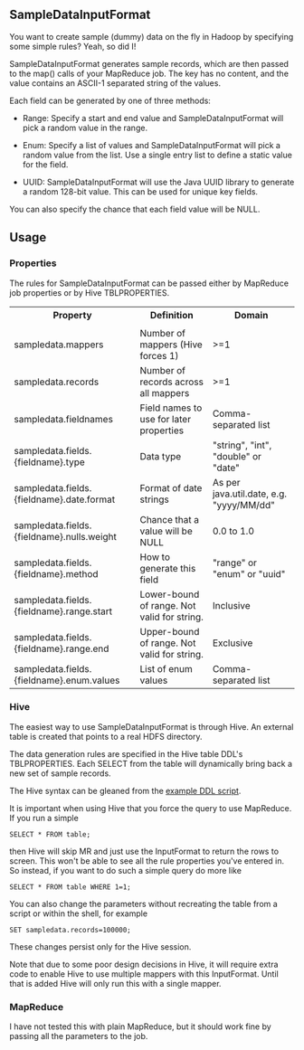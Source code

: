 ## SampleDataInputFormat

You want to create sample (dummy) data on the fly in Hadoop by specifying some simple rules? Yeah, so did I!

SampleDataInputFormat generates sample records, which are then passed to the map() calls of your MapReduce job. The key has no content, and the value contains an ASCII-1 separated string of the values.

Each field can be generated by one of three methods:

* Range: Specify a start and end value and SampleDataInputFormat will pick a random value in the range.

* Enum: Specify a list of values and SampleDataInputFormat will pick a random value from the list. Use a single entry list to define a static value for the field.

* UUID: SampleDataInputFormat will use the Java UUID library to generate a random 128-bit value. This can be used for unique key fields.

You can also specify the chance that each field value will be NULL.

## Usage

### Properties
The rules for SampleDataInputFormat can be passed either by MapReduce job properties or by Hive TBLPROPERTIES.

<table>
  <tr>
    <th>Property</th><th>Definition</th><th>Domain</th>
  </tr>
  <tr>
    <td></td><td></td><td></td>
  </tr>
  <tr>
    <td>sampledata.mappers</td><td>Number of mappers (Hive forces 1)</td><td>&gt;=1</td>
  </tr>
  <tr>
    <td>sampledata.records</td><td>Number of records across all mappers</td><td>&gt;=1</td>
  </tr>
  <tr>
    <td>sampledata.fieldnames</td><td>Field names to use for later properties</td><td>Comma-separated list</td>
  </tr>
  <tr>
    <td>sampledata.fields.{fieldname}.type</td><td>Data type</td><td>"string", "int", "double" or "date"</td>
  </tr>
  <tr>
    <td>sampledata.fields.{fieldname}.date.format</td><td>Format of date strings</td><td>As per java.util.date, e.g. "yyyy/MM/dd"</td>
  </tr>
  <tr>
    <td>sampledata.fields.{fieldname}.nulls.weight</td><td>Chance that a value will be NULL</td><td>0.0 to 1.0</td>
  </tr>
  <tr>
    <td>sampledata.fields.{fieldname}.method</td><td>How to generate this field</td><td>"range" or "enum" or "uuid"</td>
  </tr>
  <tr>
    <td>sampledata.fields.{fieldname}.range.start</td><td>Lower-bound of range. Not valid for string.</td><td>Inclusive</td>
  </tr>
  <tr>
    <td>sampledata.fields.{fieldname}.range.end</td><td>Upper-bound of range. Not valid for string.</td><td>Exclusive</td>
  </tr>
  <tr>
    <td>sampledata.fields.{fieldname}.enum.values</td><td>List of enum values</td><td>Comma-separated list</td>
  </tr>
</table>

### Hive

The easiest way to use SampleDataInputFormat is through Hive. An external table is created that points to a real HDFS directory.

The data generation rules are specified in the Hive table DDL's TBLPROPERTIES. Each SELECT from the table will dynamically bring back a new set of sample records.

The Hive syntax can be gleaned from the [example DDL script](https://github.com/jeremybeard/SampleDataInputFormat/blob/master/src/scripts/createtable.sql).

It is important when using Hive that you force the query to use MapReduce. If you run a simple

    SELECT * FROM table;

then Hive will skip MR and just use the InputFormat to return the rows to screen. This won't be able to see all the rule properties you've entered in. So instead, if you want to do such a simple query do more like

    SELECT * FROM table WHERE 1=1;

You can also change the parameters without recreating the table from a script or within the shell, for example

    SET sampledata.records=100000;

These changes persist only for the Hive session.

Note that due to some poor design decisions in Hive, it will require extra code to enable Hive to use multiple mappers with this InputFormat. Until that is added Hive will only run this with a single mapper.

### MapReduce

I have not tested this with plain MapReduce, but it should work fine by passing all the parameters to the job.